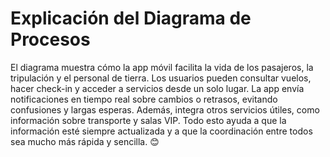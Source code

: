 # Explicación del Diagrama de Procesos

El diagrama muestra cómo la app móvil facilita la vida de los pasajeros, la tripulación y el personal de tierra. 
Los usuarios pueden consultar vuelos, hacer check-in y acceder a servicios desde un solo lugar. 
La app envía notificaciones en tiempo real sobre cambios o retrasos, evitando confusiones y largas esperas. 
Además, integra otros servicios útiles, como información sobre transporte y salas VIP. 
Todo esto ayuda a que la información esté siempre actualizada y a que la coordinación entre todos sea mucho más rápida y sencilla. 😊
